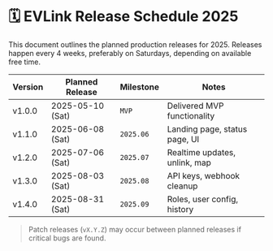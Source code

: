 # 🗓️ EVLink Release Schedule 2025

This document outlines the planned production releases for 2025. Releases happen every 4 weeks, preferably on Saturdays, depending on available free time.

| Version | Planned Release   | Milestone  | Notes                          |
|---------|-------------------|------------|---------------------------------|
| v1.0.0  | 2025-05-10 (Sat)  | `MVP`       | Delivered MVP functionality     |
| v1.1.0  | 2025-06-08 (Sat)  | `2025.06`  | Landing page, status page, UI  |
| v1.2.0  | 2025-07-06 (Sat)  | `2025.07`  | Realtime updates, unlink, map  |
| v1.3.0  | 2025-08-03 (Sat)  | `2025.08`  | API keys, webhook cleanup       |
| v1.4.0  | 2025-08-31 (Sat)  | `2025.09`  | Roles, user config, history     |

> Patch releases (`vX.Y.Z`) may occur between planned releases if critical bugs are found.
